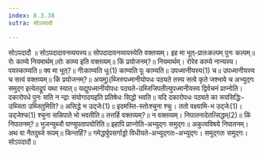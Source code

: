 ```yaml
---
index: 8.3.38
sutra: सोऽपदादौ

---
```

सोऽपदादौ ॥ सोऽपदादावनव्ययस्य॥ सोपदादावनव्ययस्येति वक्तव्यम्। इह मा भूत्-प्रातःकल्पम् पुनः कल्पम्॥ रोः काम्ये नियमार्थम्॥रोः काम्य इति वक्तव्यम्॥ किं प्रयोजनम्?॥ नियमार्थम्। रोरेव काम्ये नान्यस्य। पयस्काम्यति॥ क्व मा भूत्?॥ गीःकाम्यति धूः(1) काम्यति पूः काम्यति॥ उपध्मानीयस्य(1) च॥ उपध्मानीयस्य च सत्वं वक्तव्यम्॥ किं प्रयोजनम्?॥ अयमु)(ब्जिरुपध्मानीयोपधः पठ्यते तस्य सत्वे कृते जश्भावे च अभ्युद्गः समुद्ग इत्येतद्रूपं यथा स्यात्॥ यद्युपध्मानीयोपधः पठ्यते-उब्जिजिपतीत्युपध्मानीयस्य द्विर्वचनं प्राप्नोति। दकारोपधे पुनः सति न न्द्राः संयोगादयइति प्रतिषेधः सिद्धो भवति॥ यदि दकारोपधः पठ्यते का रूपसिद्धिः-उब्जिता उब्जितुमिति?॥ असिद्धे भ उद्जेः(1)॥ इदमस्ति-स्तोःश्चुना श्चुः। ततो वक्ष्यामि-भ उद्जेः(1)। उद्जेश्च(1) श्चुना सन्निपाते भो भवतीति॥ तत्तर्हि वक्तव्यम्?॥ न वक्तव्यम्। निपातनादेतत्सिद्धम्(2)॥ किं निपातनम्?॥ भुजन्युब्जौ पाण्युपतापयोरिति॥ इहापि प्राप्नोति-अभ्युद्गः समुद्गः॥ अकुत्वविषये निपातनम्। अथ वा नैतदुब्जे रूपम्॥ किन्तर्हि?॥ गमेर्द्ध्युपसर्गाड्डो विधीयते-अभ्युद्गतः-अभ्युद्गः। समुद्गतः समुद्गः। सोऽपदादौ॥